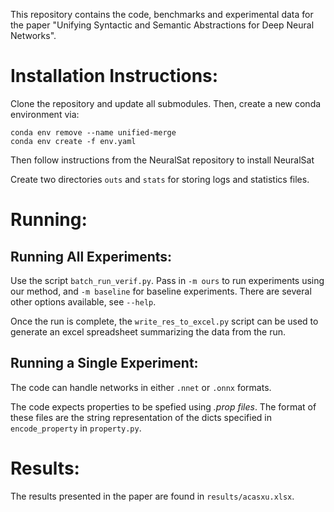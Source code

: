 This repository contains the code, benchmarks and experimental data for the
paper "Unifying Syntactic and Semantic Abstractions for Deep Neural Networks".

# Installation Instructions:

Clone the repository and update all submodules. Then, create a new conda
environment via:

```
conda env remove --name unified-merge
conda env create -f env.yaml
```
Then follow instructions from the NeuralSat repository to install NeuralSat

Create two directories `outs` and `stats` for storing logs and statistics files.

# Running:

## Running All Experiments:

Use the script `batch_run_verif.py`. Pass in `-m ours` to run experiments using
our method, and `-m baseline` for baseline experiments. There are several other
options available, see `--help`.

Once the run is complete, the `write_res_to_excel.py` script can be used to
generate an excel spreadsheet summarizing the data from the run.

## Running a Single Experiment:

The code can handle networks in either `.nnet` or `.onnx` formats.

The code expects properties to be spefied using _.prop files_. The
format of these files are the string representation of the dicts specified in
`encode_property` in `property.py`.

# Results:

The results presented in the paper are found in `results/acasxu.xlsx`.
